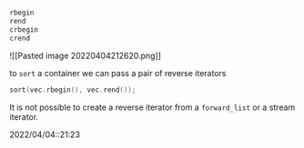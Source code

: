 # 
```c++
rbegin
rend
crbegin
crend
```

![[Pasted image 20220404212620.png]]

to `sort` a container we can pass a pair of reverse iterators

```c++
sort(vec.rbegin(), vec.rend());
```

It is not possible to create a reverse iterator from a `forward_list` or a stream iterator.

2022/04/04::21:23

